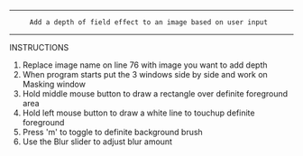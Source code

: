 --------------------------------------------------------------------------------
         Add a depth of field effect to an image based on user input
--------------------------------------------------------------------------------
INSTRUCTIONS
1. Replace image name on line 76 with image you want to add depth
2. When program starts put the 3 windows side by side and work on Masking window
3. Hold middle mouse button to draw a rectangle over definite foreground area
4. Hold left mouse button to draw a white line to touchup definite foreground
5. Press 'm' to toggle to definite background brush
6. Use the Blur slider to adjust blur amount

